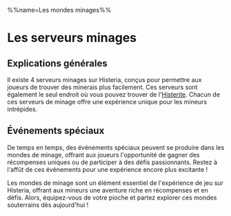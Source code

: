 %%name=Les mondes minages%%
# Les serveurs minages

## Explications générales
Il existe 4 serveurs minages sur Histeria, conçus pour permettre aux joueurs de trouver des minerais plus facilement. Ces serveurs sont également le seul endroit où vous pouvez trouver de l'[Histerite](https://histeria.fr/wiki/objets/histerite). Chacun de ces serveurs de minage offre une expérience unique pour les mineurs intrépides.

## Événements spéciaux
De temps en temps, des événements spéciaux peuvent se produire dans les mondes de minage, offrant aux joueurs l'opportunité de gagner des récompenses uniques ou de participer à des défis passionnants. Restez à l'affût de ces événements pour une expérience encore plus excitante !

Les mondes de minage sont un élément essentiel de l'expérience de jeu sur Histeria, offrant aux mineurs une aventure riche en récompenses et en défis. Alors, équipez-vous de votre pioche et partez explorer ces mondes souterrains dès aujourd'hui !
